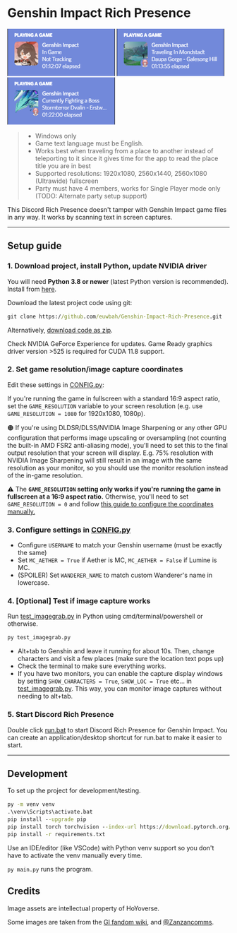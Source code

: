 # Genshin Impact Rich Presence

![Screenshot](images/discRPC%20sample%201.png) ![Screenshot](images/discRPC%20sample%202.png) ![Screenshot](images/discRPC%20sample%203.png)

> - Windows only
> - Game text language must be English.
> - Works best when traveling from a place to another instead of teleporting to it since it gives time for the app to read the place title you are in best
> - Supported resolutions: 1920x1080, 2560x1440, 2560x1080 (Ultrawide) fullscreen
> - Party must have 4 members, works for Single Player mode only (TODO: Alternate party setup support)

This Discord Rich Presence doesn't tamper with Genshin Impact game files in any way. It works by scanning text in screen captures.

-----

## Setup guide

### 1. Download project, install Python, update NVIDIA driver

You will need **Python 3.8 or newer** (latest Python version is recommended). Install from [here](https://www.python.org/downloads/).

Download the latest project code using git:

```bat
git clone https://github.com/euwbah/Genshin-Impact-Rich-Presence.git
```

Alternatively, [download code as zip](https://github.com/euwbah/Genshin-Impact-Rich-Presence/archive/refs/heads/main.zip).

Check NVIDIA GeForce Experience for updates. Game Ready graphics driver version >525 is required for CUDA 11.8 support.

### 2. Set game resolution/image capture coordinates

Edit these settings in [CONFIG.py](CONFIG.py):

If you're running the game in fullscreen with a standard 16:9 aspect ratio, set the `GAME_RESOLUTION` variable to your screen resolution (e.g. use `GAME_RESOLUTION = 1080` for 1920x1080, 1080p).

🟠 If you're using DLDSR/DLSS/NVIDIA Image Sharpening or any other GPU configuration that performs image upscaling or oversampling (not counting the built-in AMD FSR2 anti-aliasing mode), you'll need to set this to the final output resolution that your screen will display. E.g. 75% resolution with NVIDIA Image Sharpening will still result in an image with the same resolution as your monitor, so you should use the monitor resolution instead of the in-game resolution.

⚠️ The **`GAME_RESOLUTION` setting only works if you're running the game in fullscreen at a 16:9 aspect ratio.** Otherwise, you'll need to set `GAME_RESOLUTION = 0` and follow [this guide to configure the coordinates manually.](configure%20coordinates.md)

### 3. Configure settings in [CONFIG.py](CONFIG.py)

- Configure `USERNAME` to match your Genshin username (must be exactly the same)
- Set `MC_AETHER = True` if Aether is MC, `MC_AETHER = False` if Lumine is MC.
- (SPOILER) Set `WANDERER_NAME` to match custom Wanderer's name in lowercase.

### 4. [Optional] Test if image capture works

Run [test_imagegrab.py](test_imagegrab.py) in Python using cmd/terminal/powershell or otherwise.

```bat
py test_imagegrab.py
```

- Alt+tab to Genshin and leave it running for about 10s. Then, change characters and visit a few places (make sure the location text pops up)
- Check the terminal to make sure everything works.
- If you have two monitors, you can enable the capture display windows by setting `SHOW_CHARACTERS = True`, `SHOW_LOC = True` etc... in [test_imagegrab.py](test_imagegrab.py). This way, you can monitor image captures without needing to alt+tab.

### 5. Start Discord Rich Presence

Double click [run.bat](run.bat) to start Discord Rich Presence for Genshin Impact. You can create an application/desktop shortcut for run.bat to make it easier to start.

-----

## Development

To set up the project for development/testing.

```bat
py -m venv venv
.\venv\Scripts\activate.bat
pip install --upgrade pip
pip install torch torchvision --index-url https://download.pytorch.org/whl/cu118
pip install -r requirements.txt
```

Use an IDE/editor (like VSCode) with Python venv support so you don't have to activate the venv manually every time.

`py main.py` runs the program.

## Credits

Image assets are intellectual property of HoYoverse.

Some images are taken from the [GI fandom wiki](https://genshin-impact.fandom.com/), and [@Zanzancomms](https://github.com/Zanzancomms).
